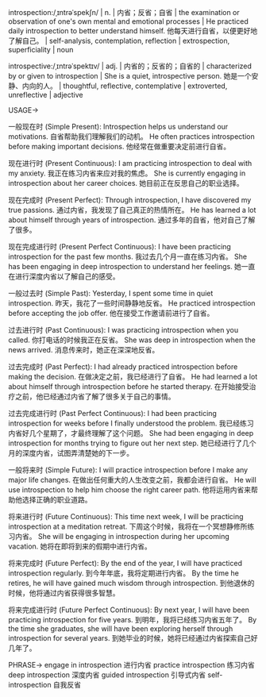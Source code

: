 introspection:/ˌɪntrəˈspekʃn/ | n. | 内省；反省；自省 | the examination or observation of one's own mental and emotional processes |  He practiced daily introspection to better understand himself. 他每天进行自省，以便更好地了解自己。 |  self-analysis, contemplation, reflection | extrospection, superficiality | noun

introspective:/ˌɪntrəˈspektɪv/ | adj. | 内省的；反省的；自省的 | characterized by or given to introspection | She is a quiet, introspective person. 她是一个安静、内向的人。 | thoughtful, reflective, contemplative | extroverted, unreflective | adjective


USAGE->

一般现在时 (Simple Present):
Introspection helps us understand our motivations.  自省帮助我们理解我们的动机。
He often practices introspection before making important decisions. 他经常在做重要决定前进行自省。

现在进行时 (Present Continuous):
I am practicing introspection to deal with my anxiety. 我正在练习内省来应对我的焦虑。
She is currently engaging in introspection about her career choices. 她目前正在反思自己的职业选择。

现在完成时 (Present Perfect):
Through introspection, I have discovered my true passions. 通过内省，我发现了自己真正的热情所在。
He has learned a lot about himself through years of introspection. 通过多年的自省，他对自己了解了很多。

现在完成进行时 (Present Perfect Continuous):
I have been practicing introspection for the past few months. 我过去几个月一直在练习内省。
She has been engaging in deep introspection to understand her feelings. 她一直在进行深度内省以了解自己的感受。

一般过去时 (Simple Past):
Yesterday, I spent some time in quiet introspection. 昨天，我花了一些时间静静地反省。
He practiced introspection before accepting the job offer.  他在接受工作邀请前进行了自省。

过去进行时 (Past Continuous):
I was practicing introspection when you called. 你打电话的时候我正在反省。
She was deep in introspection when the news arrived.  消息传来时，她正在深深地反省。

过去完成时 (Past Perfect):
I had already practiced introspection before making the decision.  在做决定之前，我已经进行了自省。
He had learned a lot about himself through introspection before he started therapy. 在开始接受治疗之前，他已经通过内省了解了很多关于自己的事情。

过去完成进行时 (Past Perfect Continuous):
I had been practicing introspection for weeks before I finally understood the problem. 我已经练习内省好几个星期了，才最终理解了这个问题。
She had been engaging in deep introspection for months trying to figure out her next step. 她已经进行了几个月的深度内省，试图弄清楚她的下一步。

一般将来时 (Simple Future):
I will practice introspection before I make any major life changes.  在做出任何重大的人生改变之前，我都会进行自省。
He will use introspection to help him choose the right career path. 他将运用内省来帮助他选择正确的职业道路。

将来进行时 (Future Continuous):
This time next week, I will be practicing introspection at a meditation retreat. 下周这个时候，我将在一个冥想静修所练习内省。
She will be engaging in introspection during her upcoming vacation. 她将在即将到来的假期中进行内省。

将来完成时 (Future Perfect):
By the end of the year, I will have practiced introspection regularly. 到今年年底，我将定期进行内省。
By the time he retires, he will have gained much wisdom through introspection. 到他退休的时候，他将通过内省获得很多智慧。

将来完成进行时 (Future Perfect Continuous):
By next year, I will have been practicing introspection for five years. 到明年，我将已经练习内省五年了。
By the time she graduates, she will have been exploring herself through introspection for several years. 到她毕业的时候，她将已经通过内省探索自己好几年了。


PHRASE->
engage in introspection  进行内省
practice introspection  练习内省
deep introspection  深度内省
guided introspection  引导式内省
self-introspection 自我反省
